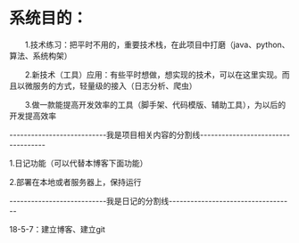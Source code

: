 # 系统目的：

　　1.技术练习：把平时不用的，重要技术栈，在此项目中打磨（java、python、算法、系统构架）

　　2.新技术（工具）应用：有些平时想做，想实现的技术，可以在这里实现。而且以微服务的方式，轻量级的接入（日志分析、爬虫）

　　3.做一款能提高开发效率的工具（脚手架、代码模版、辅助工具），为以后的开发提高效率

 

 

 

---------------------------我是项目相关内容的分割线-----------------------------------

1.日记功能（可以代替本博客下面功能）

2.部署在本地或者服务器上，保持运行

 

---------------------------我是日记的分割线-----------------------------------

18-5-7：建立博客、建立git
